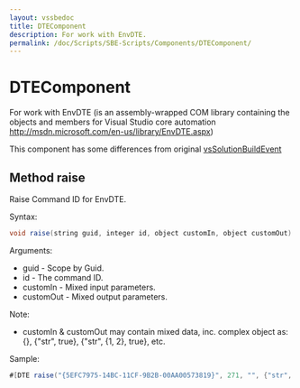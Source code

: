 ```yaml
---
layout: vssbedoc
title: DTEComponent
description: For work with EnvDTE.
permalink: /doc/Scripts/SBE-Scripts/Components/DTEComponent/
---
```


# DTEComponent

For work with EnvDTE (is an assembly-wrapped COM library containing the objects and members for Visual Studio core automation http://msdn.microsoft.com/en-us/library/EnvDTE.aspx)

This component has some differences from original [vsSolutionBuildEvent](http://vssbe.r-eg.net/doc/Scripts/SBE-Scripts/Components/DTEComponent/)

## Method raise

Raise Command ID for EnvDTE.

Syntax:

```java
void raise(string guid, integer id, object customIn, object customOut)
```

Arguments:

* guid - Scope by Guid.
* id - The command ID.
* customIn - Mixed input parameters.
* customOut - Mixed output parameters.

Note:

* customIn & customOut may contain mixed data, inc. complex object as: {}, {"str", true}, {"str", {1, 2}, true}, etc.

Sample:

```java
#[DTE raise("{5EFC7975-14BC-11CF-9B2B-00AA00573819}", 271, "", {"str", {1, 'y', {-12.457f}}, true})]
```